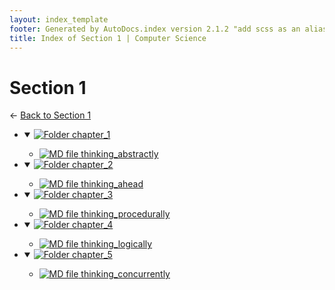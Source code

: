```yaml
---
layout: index_template
footer: Generated by AutoDocs.index version 2.1.2 "add scss as an alias for css" ⓒ Starwort, 2020
title: Index of Section 1 | Computer Science
---
```


# Section 1

← [Back to Section 1](..)

- <details open><summary><a href='Paper_2/section_1/chapter_1'><img title='Folder' src='https://starwort.github.io/computer-science/icon-folder.png'> chapter_1</a></summary>

  - [![MD file](https://img.icons8.com/windows/512/bb86fc/regular-document.png) thinking_abstractly](Paper_2/section_1/chapter_1/thinking_abstractly.md)

  </details>
- <details open><summary><a href='Paper_2/section_1/chapter_2'><img title='Folder' src='https://starwort.github.io/computer-science/icon-folder.png'> chapter_2</a></summary>

  - [![MD file](https://img.icons8.com/windows/512/bb86fc/regular-document.png) thinking_ahead](Paper_2/section_1/chapter_2/thinking_ahead.md)

  </details>
- <details open><summary><a href='Paper_2/section_1/chapter_3'><img title='Folder' src='https://starwort.github.io/computer-science/icon-folder.png'> chapter_3</a></summary>

  - [![MD file](https://img.icons8.com/windows/512/bb86fc/regular-document.png) thinking_procedurally](Paper_2/section_1/chapter_3/thinking_procedurally.md)

  </details>
- <details open><summary><a href='Paper_2/section_1/chapter_4'><img title='Folder' src='https://starwort.github.io/computer-science/icon-folder.png'> chapter_4</a></summary>

  - [![MD file](https://img.icons8.com/windows/512/bb86fc/regular-document.png) thinking_logically](Paper_2/section_1/chapter_4/thinking_logically.md)

  </details>
- <details open><summary><a href='Paper_2/section_1/chapter_5'><img title='Folder' src='https://starwort.github.io/computer-science/icon-folder.png'> chapter_5</a></summary>

  - [![MD file](https://img.icons8.com/windows/512/bb86fc/regular-document.png) thinking_concurrently](Paper_2/section_1/chapter_5/thinking_concurrently.md)

  </details>
